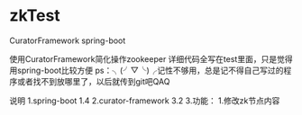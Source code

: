 # zkTest
CuratorFramework  spring-boot 

使用CuratorFramework简化操作zookeeper 
详细代码全写在test里面，只是觉得用spring-boot比较方便
ps：╮(╯▽╰)╭记性不够用，总是记不得自己写过的程序或者找不到放哪里了，以后就传到git吧QAQ

说明
1.spring-boot 1.4
2.curator-framework 3.2
3.功能：
	1.修改zk节点内容